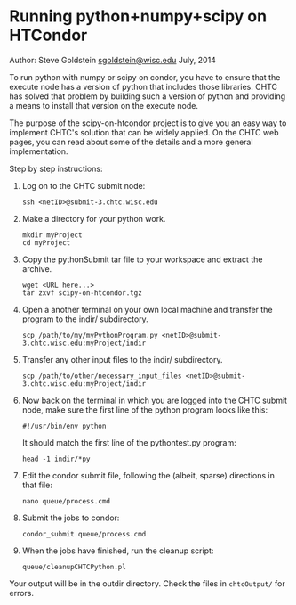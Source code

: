 Running python+numpy+scipy on HTCondor
======================================

Author:  Steve Goldstein  sgoldstein@wisc.edu  July, 2014 

To run python with numpy or scipy on condor, you have to ensure that
the execute node has a version of python that includes those
libraries.   CHTC has solved that problem by building such a version of
python and providing a means to install that version on the execute
node.

The purpose of the scipy-on-htcondor project is to give you an easy way to
implement CHTC's solution that can be widely applied.  On the CHTC web
pages, you can read about some of the details and a more general
implementation. 

Step by step instructions:

1. Log on to the CHTC submit node:

   ```
   ssh <netID>@submit-3.chtc.wisc.edu
   ```

1. Make a directory for your python work.

   ```
   mkdir myProject
   cd myProject
   ```

1. Copy the pythonSubmit tar file to your workspace and extract the
archive.

   ```
   wget <URL here...>
   tar zxvf scipy-on-htcondor.tgz
   ```

1. Open a another terminal on your own local machine and transfer the program
   to the indir/ subdirectory.

    ```
    scp /path/to/my/myPythonProgram.py <netID>@submit-3.chtc.wisc.edu:myProject/indir
    ```
       
1. Transfer any other input files to the indir/ subdirectory.

   ```
   scp /path/to/other/necessary_input_files <netID>@submit-3.chtc.wisc.edu:myProject/indir
   ```

1. Now back on the terminal in which you are logged into the CHTC submit node,
   make sure the first line of the python program looks like this:

   ```
   #!/usr/bin/env python
   ```

   It should match the first line of the pythontest.py program:

   ```
   head -1 indir/*py
   ```

1. Edit the condor submit file, following the (albeit, sparse) directions in
   that file:

   ```
   nano queue/process.cmd
   ```

1. Submit the jobs to condor:

   ```
   condor_submit queue/process.cmd
   ```

1. When the jobs have finished, run the cleanup script:

   ```
   queue/cleanupCHTCPython.pl
   ```

Your output will be in the outdir directory.  Check the files in `chtcOutput/`
for errors.


